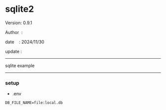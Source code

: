 ﻿# sqlite2

 Version: 0.9.1

 Author  :
 
 date    : 2024/11/30

 update :

***

sqlite example


***
### setup
* .env

```
DB_FILE_NAME=file:local.db
```
